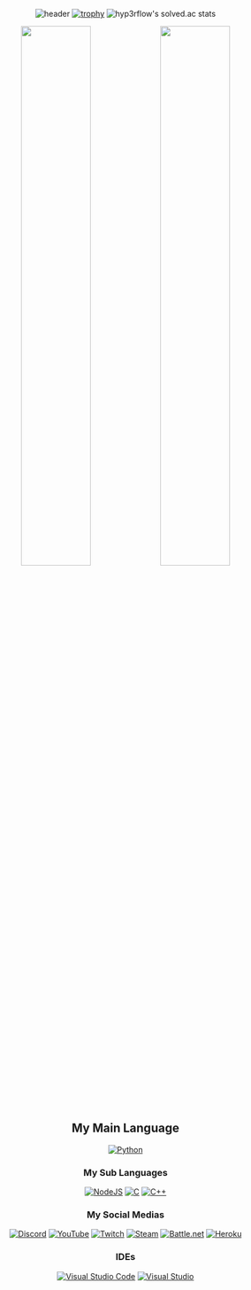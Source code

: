 <div align = center>
  
![header](https://capsule-render.vercel.app/api?type=waving&color=40ff00&height=300&section=header&text=JongPark&desc=Hi&fontSize=80&animation=twinkling&descAlignY=30)
[![trophy](https://github-profile-trophy.vercel.app/?username=jongpark1234&theme=onestar)](https://github.com/ryo-ma/github-profile-trophy)
![hyp3rflow's solved.ac stats](https://github-readme-solvedac.hyp3rflow.vercel.app/api/?handle=jongpark1234)

  
<img width=50% src="https://github-readme-stats.vercel.app/api?username=jongpark1234" /><img width=50%  src="https://github-readme-stats.vercel.app/api/top-langs/?username=jongpark1234&layout=compact" />
 
## My Main Language
[![Python](https://img.shields.io/badge/python-000000?style=for-the-badge&logo=python&logoColor=ffff00)](https://www.python.org/)
 
### My Sub Languages
[![NodeJS](https://img.shields.io/badge/node.js-6DA55F?style=for-the-badge&logo=node.js&logoColor=white)](https://nodejs.org/ko/)
[![C](https://img.shields.io/badge/c-6d94c7.svg?style=for-the-badge&logo=c&logoColor=white)](https://en.cppreference.com/w/)
[![C++](https://img.shields.io/badge/c++-235592.svg?style=for-the-badge&logo=c%2B%2B&logoColor=white)](https://en.cppreference.com/w/)

### My Social Medias
[![Discord](https://img.shields.io/badge/Discord-%237289DA.svg?style=for-the-badge&logo=discord&logoColor=white)](https://discord.com/)
[![YouTube](https://img.shields.io/badge/Youtube-%23FF0000.svg?style=for-the-badge&logo=YouTube&logoColor=white)](https://youtube.com)
[![Twitch](https://img.shields.io/badge/Twitch-9347FF?style=for-the-badge&logo=twitch&logoColor=white)](https://www.twitch.tv/)
[![Steam](https://img.shields.io/badge/steam-%23000000.svg?style=for-the-badge&logo=steam&logoColor=white)](https://steamcommunity.com/id/jongpark1234/)
[![Battle.net](https://img.shields.io/badge/battle.net-%2300AEFF.svg?style=for-the-badge&logo=battle.net&logoColor=white)](http://blizzard.com/)
[![Heroku](https://img.shields.io/badge/heroku-%23430098.svg?style=for-the-badge&logo=heroku&logoColor=white)](https://heroku.com)
  
### IDEs
[![Visual Studio Code](https://img.shields.io/badge/VSCode-0078d7.svg?style=for-the-badge&logo=visual-studio-code&logoColor=white)](https://code.visualstudio.com/)
[![Visual Studio](https://img.shields.io/badge/VS2019-5C2D91.svg?style=for-the-badge&logo=visual-studio&logoColor=white)](https://visualstudio.microsoft.com/ko/vs/community/)

